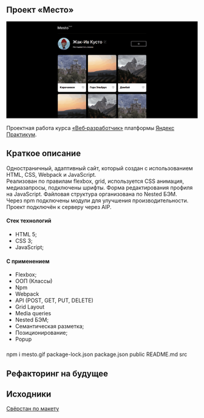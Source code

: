 ## Проект «Место»

<img src="/mesto.gif">

Проектная работа курса [«Веб‑разработчик»](https://practicum.yandex.ru/web/ "Курс «Веб‑разработчик» — Яндекс Практикум") платформы [Яндекс Практикум](https://practicum.yandex.ru/ "Яндекс Практикум").   

## Краткое описание
Одностраничный, адаптивный сайт, который создан с использованием HTML, CSS, Webpack и JavaScript.   
Реализован по правилам flexbox, grid, используется CSS анимация, медиазапросы, подключены шрифты. Форма редактирования профиля на JavaScript. Файловая структура организована по Nested БЭМ.   
Через npm подключены модули для улучшения производительности. Проект подключён к серверу через AIP.
#### Стек технологий
  * HTML 5;
  * CSS 3;
  * JavaScript;
#### С применением
  * Flexbox;
  * ООП (Классы)
  * Npm
  * Webpack
  * API (POST, GET, PUT, DELETE)
  * Grid Layout
  * Media queries
  * Nested БЭМ;
  * Семантическая разметка;
  * Позиционирование;
  * Popup
  ###
  npm i
  mesto.gif
package-lock.json
package.json
public
README.md
src
## Рефакторинг на будущее

## Исходники
[Свёрстан по макету](https://www.figma.com/file/2cn9N9jSkmxD84oJik7xL7/JavaScript.-Sprint-4?node-id=0%3A1)
